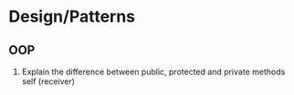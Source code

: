 # Design/Patterns

## OOP

1. Explain the difference between public, protected and private methods
self (receiver)